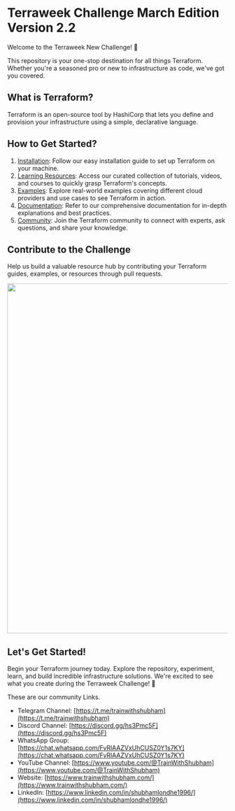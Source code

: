 # Terraweek Challenge March Edition Version 2.2

Welcome to the Terraweek New Challenge! 🚀

This repository is your one-stop destination for all things Terraform. Whether you're a seasoned pro or new to infrastructure as code, we've got you covered.

## What is Terraform?

Terraform is an open-source tool by HashiCorp that lets you define and provision your infrastructure using a simple, declarative language.

## How to Get Started?

1. [Installation](https://karenngugi.hashnode.dev/installing-terraform-on-ubuntu-2204): Follow our easy installation guide to set up Terraform on your machine.
2. [Learning Resources](https://www.youtube.com/@TrainWithShubham): Access our curated collection of tutorials, videos, and courses to quickly grasp Terraform's concepts.
3. [Examples](https://github.com/hashicorp/terraform.git): Explore real-world examples covering different cloud providers and use cases to see Terraform in action.
4. [Documentation](https://registry.terraform.io/): Refer to our comprehensive documentation for in-depth explanations and best practices.
5. [Community](https://t.me/trainwithshubham): Join the Terraform community to connect with experts, ask questions, and share your knowledge.

## Contribute to the Challenge

Help us build a valuable resource hub by contributing your Terraform guides, examples, or resources through pull requests.

<p align="center">
  <img align="center" src="https://github.com/LondheShubham153/TerraWeek/blob/main/assets/Terraform_background.jpg" width="800">
</p>

## Let's Get Started!

Begin your Terraform journey today. Explore the repository, experiment, learn, and build incredible infrastructure solutions. We're excited to see what you create during the Terraweek Challenge! 🎉

These are our community Links.

- Telegram Channel: [https://t.me/trainwithshubham](https://t.me/trainwithshubham)
- Discord Channel: [https://discord.gg/hs3Pmc5F](https://discord.gg/hs3Pmc5F)
- WhatsApp Group: [https://chat.whatsapp.com/FvRlAAZVxUhCUSZ0Y1s7KY](https://chat.whatsapp.com/FvRlAAZVxUhCUSZ0Y1s7KY)
- YouTube Channel: [https://www.youtube.com/@TrainWithShubham](https://www.youtube.com/@TrainWithShubham)
- Website: [https://www.trainwithshubham.com/](https://www.trainwithshubham.com/)
- LinkedIn: [https://www.linkedin.com/in/shubhamlondhe1996/](https://www.linkedin.com/in/shubhamlondhe1996/)
